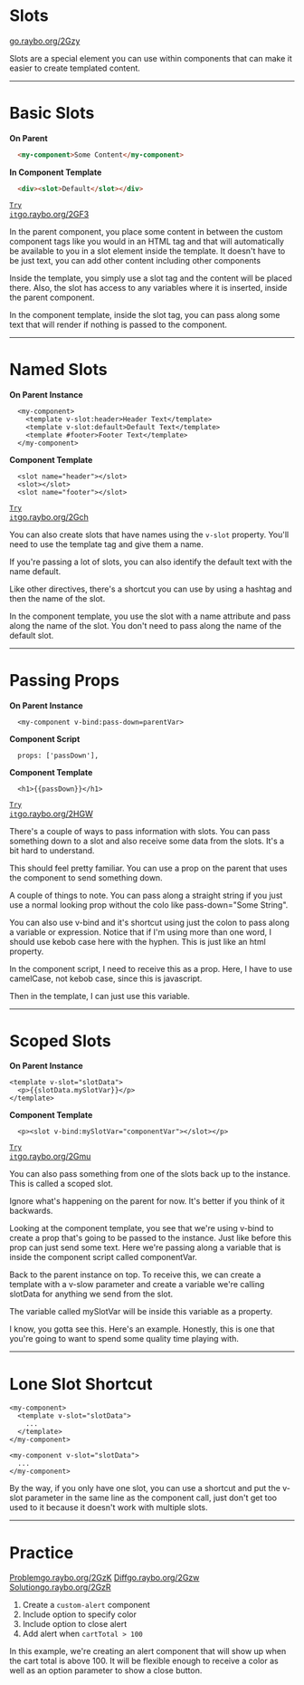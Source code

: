 <!-- .slide: data-state="layout-title" class="bg-dark"-->

# Slots

<div class="slide-link"><a href="https://go.raybo.org/2Gzy"><i class="fab fa-slideshare"></i> go.raybo.org/2Gzy</a></div>

> > 

Slots are a special element you can use within components that can make it easier to create templated content.

---

# Basic Slots

**On Parent**
```html
  <my-component>Some Content</my-component>
```

**In Component Template**

```html
  <div><slot>Default</slot></div>
```

<a class="tip" href="https://go.raybo.org/2GF3" target="_blank"><code class="code-exciting">Try it</code><span>go.raybo.org/2GF3</span></a>

> >

In the parent component, you place some content in between the custom component tags like you would in an HTML tag and that will automatically be available to you in a slot element inside the template. It doesn't have to be just text, you can add other content including other components

Inside the template, you simply use a slot tag and the content will be placed there. Also, the slot  has access to any variables where it is inserted, inside the parent component.

In the component template, inside the slot tag, you can pass along some text that will render if nothing is passed to the component.

---

# Named Slots

**On Parent Instance**

```
  <my-component>
    <template v-slot:header>Header Text</template>
    <template v-slot:default>Default Text</template>
    <template #footer>Footer Text</template>
  </my-component>

```
**Component Template**
```
  <slot name="header"></slot>
  <slot></slot>
  <slot name="footer"></slot>

```

<a class="tip" href="https://go.raybo.org/2Gch" target="_blank"><code class="code-exciting">Try it</code><span>go.raybo.org/2Gch</span></a>

> >

You can also create slots that have names using the `v-slot` property. You'll need to use the template tag and give them a name.

If you're passing a lot of slots, you can also identify the default text with the name default.

Like other directives, there's a shortcut you can use by using a hashtag and then the name of the slot.

In the component template, you use the slot with a name attribute and pass along the name of the slot. You don't need to pass along the name of the default slot.

---

# Passing Props

**On Parent Instance**

```
  <my-component v-bind:pass-down=parentVar>
```
**Component Script**
```
  props: ['passDown'],
```

**Component Template**
```
  <h1>{{passDown}}</h1>
```



<a class="tip" href="https://go.raybo.org/2HGW" target="_blank"><code class="code-exciting">Try it</code><span>go.raybo.org/2HGW</span></a>

> >

There's a couple of ways to pass information with slots. You can pass something down to a slot and also receive some data from the slots. It's a bit hard to understand.

This should feel pretty familiar. You can use a prop on the parent that uses the component to send something down.

A couple of things to note. You can pass along a straight string if you just use a normal looking prop without the colo like pass-down="Some String".

You can also use v-bind and it's shortcut using just the colon to pass along a variable or expression. Notice that if I'm using more than one word, I should use kebob case here with the hyphen. This is just like an html property.

In the component script, I need to receive this as a prop. Here, I have to use camelCase, not kebob case, since this is javascript.

Then in the template, I can just use this variable.

---

# Scoped Slots

**On Parent Instance**

```
<template v-slot="slotData">
  <p>{{slotData.mySlotVar}}</p>
</template>
```

**Component Template**
```
  <p><slot v-bind:mySlotVar="componentVar"></slot></p>
```



<a class="tip" href="https://go.raybo.org/2Gmu" target="_blank"><code class="code-exciting">Try it</code><span>go.raybo.org/2Gmu</span></a>

> >

You can also pass something from one of the slots back up to the instance.  This is called a scoped slot. 

Ignore  what's happening on the parent for now. It's better if you think of it backwards.

Looking at the component template, you see that we're using v-bind to create a prop that's going to be passed to the instance. Just like before this prop can just send some text. Here we're passing along a variable that is inside the component script called componentVar.

Back to the parent instance on top. To receive this, we can create a template with a v-slow parameter and create a variable we're calling slotData for anything we send from the slot.

The variable called mySlotVar will be inside this variable as a property.


I know, you gotta see this. Here's an example. Honestly, this is one that you're going to want to spend some quality time playing with.

---

# Lone Slot Shortcut

```
<my-component>
  <template v-slot="slotData">
    ...
  </template>
</my-component>
```

```
<my-component v-slot="slotData">
  ...
</my-component>
```

> >

By the way, if you only have one slot, you can use a shortcut and put the v-slot parameter in the same line as the component call, just don't get too used to it because it doesn't work with multiple slots.


---

<!-- .slide: data-state="layout-title" data-transition="zoom" class="bg-dark"-->

# Practice

<div class="btn-group mt-3" role="group" aria-label="Basic example">
  <a type="button" class="animate__animated animate__backInLeft tip btn btn-lg btn-exciting text-white" href="https://go.raybo.org/2GzK" target="_blank">Problem<span>go.raybo.org/2GzK</span></a>
  <a type="button" class="animate__animated animate__zoomInDown tip btn btn-lg btn-royal text-white" href="https://go.raybo.org/2Gzw" target="_blank">Diff<span>go.raybo.org/2Gzw</span></a>
  <a type="button" class="animate__animated animate__backInRight animate__slow tip btn btn-lg btn-primary text-white" href="https://go.raybo.org/2GzR" target="_blank">Solution<span>go.raybo.org/2GzR</span></a>
</div>

1. Create a `custom-alert` component
1. Include option to specify color
1. Include option to close alert
1. Add alert when `cartTotal > 100`

> >

In this example, we're creating an alert component that will show up when the cart total is above 100. It will be flexible enough to receive a color as well as an option parameter to show a close button.